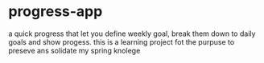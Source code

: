 # progress-app
a quick progress that let you define weekly goal, break them down to daily goals and show progess. this is a learning project fot the purpuse to preseve ans solidate my spring knolege
